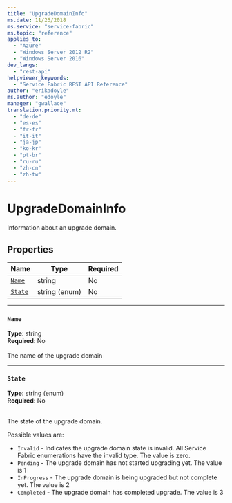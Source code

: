 ```yaml
---
title: "UpgradeDomainInfo"
ms.date: 11/26/2018
ms.service: "service-fabric"
ms.topic: "reference"
applies_to: 
  - "Azure"
  - "Windows Server 2012 R2"
  - "Windows Server 2016"
dev_langs: 
  - "rest-api"
helpviewer_keywords: 
  - "Service Fabric REST API Reference"
author: "erikadoyle"
ms.author: "edoyle"
manager: "gwallace"
translation.priority.mt: 
  - "de-de"
  - "es-es"
  - "fr-fr"
  - "it-it"
  - "ja-jp"
  - "ko-kr"
  - "pt-br"
  - "ru-ru"
  - "zh-cn"
  - "zh-tw"
---
```

# UpgradeDomainInfo

Information about an upgrade domain.

## Properties
| Name | Type | Required |
| --- | --- | --- |
| [`Name`](#name) | string | No |
| [`State`](#state) | string (enum) | No |

____
### `Name`
__Type__: string <br/>
__Required__: No<br/>
<br/>
The name of the upgrade domain

____
### `State`
__Type__: string (enum) <br/>
__Required__: No<br/>
<br/>


The state of the upgrade domain.

Possible values are: 

  - `Invalid` - Indicates the upgrade domain state is invalid. All Service Fabric enumerations have the invalid type. The value is zero.
  - `Pending` - The upgrade domain has not started upgrading yet. The value is 1
  - `InProgress` - The upgrade domain is being upgraded but not complete yet. The value is 2
  - `Completed` - The upgrade domain has completed upgrade. The value is 3


